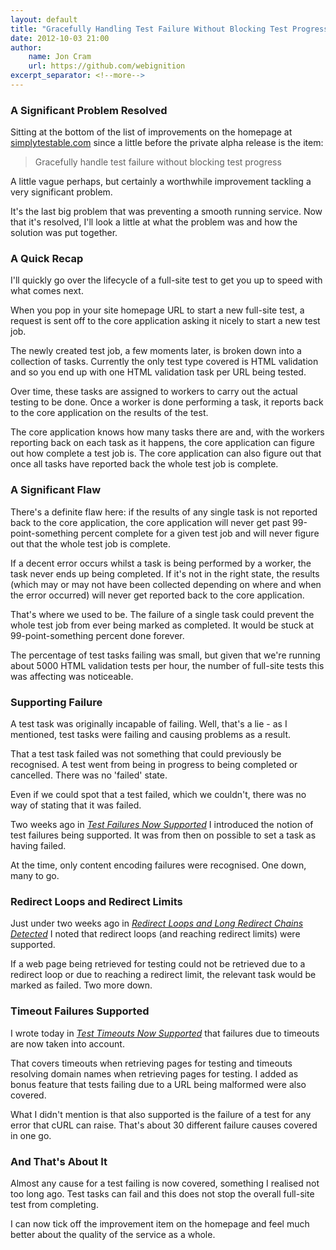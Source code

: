 ```yaml
---
layout: default
title: "Gracefully Handling Test Failure Without Blocking Test Progress"
date: 2012-10-03 21:00
author:
    name: Jon Cram
    url: https://github.com/webignition
excerpt_separator: <!--more-->
---
```


### A Significant Problem Resolved
    
Sitting at the bottom of the list of improvements on the homepage
at <a href="https://simplytestable.com/">simplytestable.com</a> since
a little before the private alpha release is the item:
    
> Gracefully handle test failure without blocking test progress
    
A little vague perhaps, but certainly a worthwhile improvement tackling
a very significant problem.    
    
It's the last big problem that was preventing a smooth running service. Now that
it's resolved, I'll look a little at what the problem was and how
the solution was put together.    

<!--more-->

### A Quick Recap
    
I'll quickly go over the lifecycle of a full-site test to get you up to speed
with what comes next.    
    
When you pop in your site homepage URL to start a new full-site test, a
request is sent off to the core application asking it nicely to start a new
test job.    
    
The newly created test job, a few moments later, is broken down into a
collection of tasks. Currently the only test type covered is HTML
validation and so you end up with one HTML validation task per URL being
tested.    
    
Over time, these tasks are assigned to workers to carry out the actual
testing to be done. Once a worker is done performing a task, it reports
back to the core application on the results of the test.    
    
The core application knows how many tasks there are and, with the workers
reporting back on each task as it happens, the core application can figure
out how complete a test job is. The core application can also figure out that once all tasks have reported
back the whole test job is complete.
    
### A Significant Flaw
    
There's a definite flaw here: if the results of any single task is not
reported back to the core application, the core application will never
get past 99-point-something percent complete for a given test job and will
never figure out that the whole test job is complete.    
    
If a decent error occurs whilst a task is being performed by a worker, the
task never ends up being completed. If it's not in the right state, the
results (which may or may not have been collected depending on where and
when the error occurred) will never get reported back to the core
application.    
    
That's where we used to be. The failure of a single task could prevent the
whole test job from ever being marked as completed. It would be stuck
at 99-point-something percent done forever.    
    
The percentage of test tasks failing was small, but given that we're running
about 5000 HTML validation tests per hour, the number of full-site tests
this was affecting was noticeable.
    
### Supporting Failure    
    
A test task was originally incapable of failing. Well, that's a lie - as I
mentioned, test tasks were failing and causing problems as a result.    
    
That a test task failed was not something that could previously be recognised.
A test went from being in progress to being completed or cancelled.
There was no 'failed' state.    
    
Even if we could spot that a test failed, which we couldn't, there was no
way of stating that it was failed.    
    
Two weeks ago in *[Test Failures Now Supported](/test-failures-now-supported/)*
I introduced the notion of test failures being supported. It was from then
on possible to set a task as having failed.    
    
 At the time, only content encoding failures were recognised. One down,
 many to go.
    
### Redirect Loops and Redirect Limits
    
Just under two weeks ago in *[Redirect Loops and Long Redirect Chains Detected](/redirect-loops-and-long-redirect-chains-detected/)*
I noted that redirect loops (and reaching redirect limits) were supported.    
    
If a web page being retrieved for testing could not be retrieved due to a
redirect loop or due to reaching a redirect limit, the relevant task
would be marked as failed. Two more down.
    
### Timeout Failures Supported
    
I wrote today in *[Test Timeouts Now Supported](/test-timeouts-now-supported/)*
that failures due to timeouts are now taken into account.    
    
That covers timeouts when retrieving pages for testing and timeouts resolving
domain names when retrieving pages for testing. I added as bonus feature
that tests failing due to a URL being malformed were also covered.    
    
What I didn't mention is that also supported is the failure of a test
for any error that cURL can raise. That's about 30 different failure
causes covered in one go.
    
### And That's About It    
    
Almost any cause for a test failing is now covered, something I realised
not too long ago. Test tasks can fail and this does not stop the
overall full-site test from completing.    
    
I can now tick off the improvement item on the homepage
and feel much better about the quality of the service as a whole.
